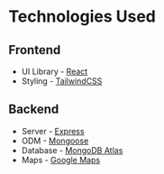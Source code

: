 # Technologies Used

## Frontend

- UI Library - [React](https://react.dev/)
- Styling - [TailwindCSS](https://tailwindcss.com/)

## Backend

- Server - [Express](https://expressjs.com/)
- ODM - [Mongoose](https://mongoosejs.com/)
- Database - [MongoDB Atlas](https://www.mongodb.com/atlas)
- Maps - [Google Maps](https://developers.google.com/maps)
